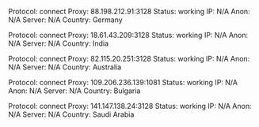 Protocol: connect
Proxy: 88.198.212.91:3128
Status: working
IP: N/A
Anon: N/A
Server: N/A
Country: Germany

Protocol: connect
Proxy: 18.61.43.209:3128
Status: working
IP: N/A
Anon: N/A
Server: N/A
Country: India

Protocol: connect
Proxy: 82.115.20.251:3128
Status: working
IP: N/A
Anon: N/A
Server: N/A
Country: Australia

Protocol: connect
Proxy: 109.206.236.139:1081
Status: working
IP: N/A
Anon: N/A
Server: N/A
Country: Bulgaria

Protocol: connect
Proxy: 141.147.138.24:3128
Status: working
IP: N/A
Anon: N/A
Server: N/A
Country: Saudi Arabia

